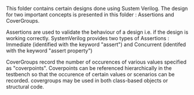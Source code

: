 This folder contains certain designs done using Sustem Verilog. The design for two important concepts is presented in this folder : 
Assertions and CoverGroups.

Assertions are used to validate the behaviour of a design i.e. if the design is working correctly. SystemVerilog provides two
types of Assertions : Immediate (identified with the keyword "assert") and Concurrent (identifed with the keyword "assert property")

CoverGroups record the number of occurences of various values specified as "coverpoints". Coverpoints can be referenced 
hierarchically in the testbench so that the occurence of certain values or scenarios can be recorded. covergroups may be used in 
both class-based objects or structural code.
